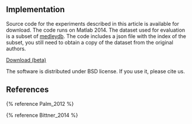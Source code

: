 ---
---

## Implementation

Source code for the experiments described in this article is available for
download. The code runs on Matlab 2014. The dataset used for evaluation is a
subset of [medleydb](http://medleydb.weebly.com/). The code includes a json file with the index of the subset,
you still need to obtain a copy of the dataset from the original authors.

[Download (beta)](http://cvssp.org/projects/maruss/new_web/download/deep_karaoke_code_1.0beta.zip)

The software is distributed under BSD license. If you use it, please cite us.

## References

{% reference Palm_2012 %}

{% reference Bittner_2014 %}
